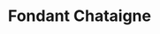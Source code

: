 ---
title: Fondant Chataigne
draft: false
layout: recettes
type: dessert
categories:
  - Gateau
regime:
  - sans-gluten
  - vegetarien
cuisson: Oui
temperature: Froid
plate: 100
quantite_desc: 24 parts par gastro (env. 9cmx8cm)
check: Oui
checkAlwaysOk: false
ingredients:
  epices:
    - quantite: 2
      title: Sel
      unit: c. à café
  lof:
    - quantite: 150
      title: Farine de riz gluant
      unit: grammes
    - quantite: 30
      title: Oeuf
      unit: unité
  sucres:
    - quantite: 1.5
      title: Sucre en poudre
      unit: Kg
    - quantite: 2.3
      title: Confiture de chataigne (sans sucre)
      unit: Kg
  frais:
    - title: Beurre doux
      quantite: 1
      unit: Kg
materiel:
  - Gastro 1/1 (Normaux)
  - Four
preparation: >-
  * Faire fondre le beurre.

  * Mélanger tout afin d'obtenir une pâte homogène.

  * Tapisser les gastro de papier sulfurisé et verser la pâte. 

  * Cuire dans un four préchauffé à 200°, une vingtaine de minutes.

  * Le gateau gonfle, se fissure, le sortir quand le coeur est encore tremblotant, et le laisser refroidir completement avant de faire les parts.


  (24 parts par gastro. )
prepAlt:
  - recetteAlt: -fondant-chataigne-vegan-et-sans-gluten_i1caicq2
publishDate: 2024-05-18 13:02:00+00:00
uuid: tx71o7g8
titleslug: fondant-chataigne_tx71o7g8
---